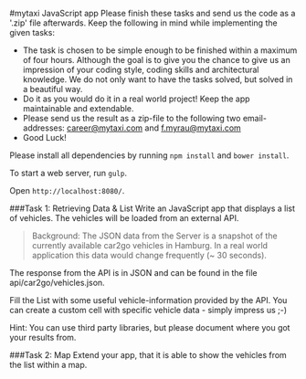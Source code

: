 #mytaxi JavaScript app
Please finish these tasks and send us the code as a '.zip' file afterwards. Keep the following in mind while implementing the given tasks: 

* The task is chosen to be simple enough to be finished within a maximum of four hours. Although the goal is to give you the chance to give us an impression of your coding style, coding skills and architectural knowledge. We do not only want to have the tasks solved, but solved in a beautiful way. 
* Do it as you would do it in a real world project! Keep the app maintainable and extendable.
* Please send us the result as a zip-file to the following two email-addresses: career@mytaxi.com and f.myrau@mytaxi.com
* Good Luck!

Please install all dependencies by running `npm install` and `bower install`.

To start a web server, run `gulp`.

Open `http://localhost:8080/`.

###Task 1: Retrieving Data & List
Write an JavaScript app that displays a list of vehicles. The vehicles will be loaded from an external API.

> Background: The JSON data from the Server is a snapshot of the currently available car2go vehicles in Hamburg. In a real world application this data would change frequently (~ 30 seconds).

The response from the API is in JSON and can be found in the file api/car2go/vehicles.json.

Fill the List with some useful vehicle-information provided by the API. You can create a custom cell with specific vehicle data - simply impress us ;-)

Hint: You can use third party libraries, but please document where you got your results from.

###Task 2: Map
Extend your app, that it is able to show the vehicles from the list within a map.
